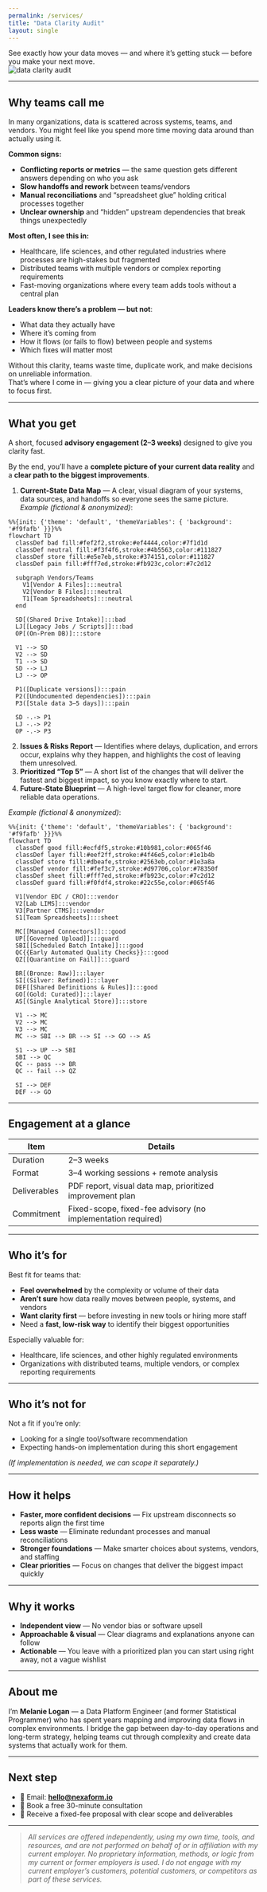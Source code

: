 ```yaml
---
permalink: /services/
title: "Data Clarity Audit"
layout: single
---
```


<div class="notice--info">
  See exactly how your data moves — and where it’s getting stuck — before you make your next move.
</div>

<img src="/assets/images/data_clarity_audit.png" alt="data clarity audit" class="center-image" />

---

## Why teams call me
In many organizations, data is scattered across systems, teams, and vendors. You might feel like you spend more time moving data around than actually using it.

**Common signs:**
- **Conflicting reports or metrics** — the same question gets different answers depending on who you ask  
- **Slow handoffs and rework** between teams/vendors  
- **Manual reconciliations** and “spreadsheet glue” holding critical processes together  
- **Unclear ownership** and “hidden” upstream dependencies that break things unexpectedly  

**Most often, I see this in:**
- Healthcare, life sciences, and other regulated industries where processes are high-stakes but fragmented  
- Distributed teams with multiple vendors or complex reporting requirements  
- Fast-moving organizations where every team adds tools without a central plan

**Leaders know there’s a problem — but not**:
- What data they actually have  
- Where it’s coming from  
- How it flows (or fails to flow) between people and systems  
- Which fixes will matter most  

Without this clarity, teams waste time, duplicate work, and make decisions on unreliable information.  
That’s where I come in — giving you a clear picture of your data and where to focus first.

---

## What you get
A short, focused **advisory engagement (2–3 weeks)** designed to give you clarity fast.  

By the end, you’ll have a **complete picture of your current data reality** and a **clear path to the biggest improvements**.

1. **Current-State Data Map** — A clear, visual diagram of your systems, data sources, and handoffs so everyone sees the same picture.  
   *Example (fictional & anonymized)*:

```mermaid
%%{init: {'theme': 'default', 'themeVariables': { 'background': '#f9fafb' }}}%%
flowchart TD
  classDef bad fill:#fef2f2,stroke:#ef4444,color:#7f1d1d
  classDef neutral fill:#f3f4f6,stroke:#4b5563,color:#111827
  classDef store fill:#e5e7eb,stroke:#374151,color:#111827
  classDef pain fill:#fff7ed,stroke:#fb923c,color:#7c2d12

  subgraph Vendors/Teams
    V1[Vendor A Files]:::neutral
    V2[Vendor B Files]:::neutral
    T1[Team Spreadsheets]:::neutral
  end

  SD[(Shared Drive Intake)]:::bad
  LJ[[Legacy Jobs / Scripts]]:::bad
  OP[(On-Prem DB)]:::store

  V1 --> SD
  V2 --> SD
  T1 --> SD
  SD --> LJ
  LJ --> OP

  P1([Duplicate versions]):::pain
  P2([Undocumented dependencies]):::pain
  P3([Stale data 3–5 days]):::pain

  SD -.-> P1
  LJ -.-> P2
  OP -.-> P3

```

2. **Issues & Risks Report** — Identifies where delays, duplication, and errors occur, explains why they happen, and highlights the cost of leaving them unresolved.
3. **Prioritized “Top 5”** — A short list of the changes that will deliver the fastest and biggest impact, so you know exactly where to start.
4. **Future-State Blueprint** — A high-level target flow for cleaner, more reliable data operations.

*Example (fictional & anonymized)*:

```mermaid
%%{init: {'theme': 'default', 'themeVariables': { 'background': '#f9fafb' }}}%%
flowchart TD
  classDef good fill:#ecfdf5,stroke:#10b981,color:#065f46
  classDef layer fill:#eef2ff,stroke:#4f46e5,color:#1e1b4b
  classDef store fill:#dbeafe,stroke:#2563eb,color:#1e3a8a
  classDef vendor fill:#fef3c7,stroke:#d97706,color:#78350f
  classDef sheet fill:#fff7ed,stroke:#fb923c,color:#7c2d12
  classDef guard fill:#f0fdf4,stroke:#22c55e,color:#065f46

  V1[Vendor EDC / CRO]:::vendor
  V2[Lab LIMS]:::vendor
  V3[Partner CTMS]:::vendor
  S1[Team Spreadsheets]:::sheet

  MC[[Managed Connectors]]:::good
  UP[[Governed Upload]]:::guard
  SBI[[Scheduled Batch Intake]]:::good
  QC{{Early Automated Quality Checks}}:::good
  QZ[[Quarantine on Fail]]:::guard

  BR[(Bronze: Raw)]:::layer
  SI[(Silver: Refined)]:::layer
  DEF[[Shared Definitions & Rules]]:::good
  GO[(Gold: Curated)]:::layer
  AS[(Single Analytical Store)]:::store

  V1 --> MC
  V2 --> MC
  V3 --> MC
  MC --> SBI --> BR --> SI --> GO --> AS

  S1 --> UP --> SBI
  SBI --> QC
  QC -- pass --> BR
  QC -- fail --> QZ

  SI --> DEF
  DEF --> GO
```

---

## Engagement at a glance

| Item | Details |
|---|---|
| Duration | 2–3 weeks |
| Format | 3–4 working sessions + remote analysis |
| Deliverables | PDF report, visual data map, prioritized improvement plan |
| Commitment | Fixed-scope, fixed-fee advisory (no implementation required) |

---

## Who it’s for
Best fit for teams that:
- **Feel overwhelmed** by the complexity or volume of their data  
- **Aren’t sure** how data really moves between people, systems, and vendors  
- **Want clarity first** — before investing in new tools or hiring more staff  
- Need a **fast, low-risk way** to identify their biggest opportunities

Especially valuable for:
- Healthcare, life sciences, and other highly regulated environments  
- Organizations with distributed teams, multiple vendors, or complex reporting requirements  

---

## Who it’s not for
Not a fit if you’re only:
- Looking for a single tool/software recommendation  
- Expecting hands-on implementation during this short engagement  

*(If implementation is needed, we can scope it separately.)*

---

## How it helps
- **Faster, more confident decisions** — Fix upstream disconnects so reports align the first time  
- **Less waste** — Eliminate redundant processes and manual reconciliations  
- **Stronger foundations** — Make smarter choices about systems, vendors, and staffing  
- **Clear priorities** — Focus on changes that deliver the biggest impact quickly  

---

## Why it works
- **Independent view** — No vendor bias or software upsell  
- **Approachable & visual** — Clear diagrams and explanations anyone can follow  
- **Actionable** — You leave with a prioritized plan you can start using right away, not a vague wishlist  

---

## About me
I’m **Melanie Logan** — a Data Platform Engineer (and former Statistical Programmer) who has spent years mapping and improving data flows in complex environments. I bridge the gap between day-to-day operations and long-term strategy, helping teams cut through complexity and create data systems that actually work for them.

---

## Next step
- 📧 Email: **[hello@nexaform.io](mailto:hello@nexaform.io)**  
- 📅 Book a free 30-minute consultation  
- 📄 Receive a fixed-fee proposal with clear scope and deliverables  

---

> *All services are offered independently, using my own time, tools, and resources, and are not performed on behalf of or in affiliation with my current employer. No proprietary information, methods, or logic from my current or former employers is used. I do not engage with my current employer’s customers, potential customers, or competitors as part of these services.*
